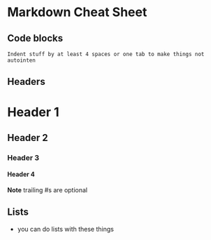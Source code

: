# Markdown Cheat Sheet

## Code blocks

	Indent stuff by at least 4 spaces or one tab to make things not autointen

## Headers

# Header 1

## Header 2
	
### Header 3 ###
	
#### Header 4

**Note** trailing #s are optional

## Lists

* you can do lists with these things
